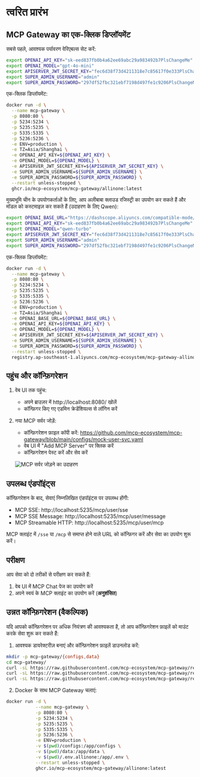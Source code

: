 # त्वरित प्रारंभ

## MCP Gateway का एक-क्लिक डिप्लॉयमेंट

सबसे पहले, आवश्यक पर्यावरण वेरिएबल्स सेट करें:

```bash
export OPENAI_API_KEY="sk-eed837fb0b4a62ee69abc29a983492b7PlsChangeMe"
export OPENAI_MODEL="gpt-4o-mini"
export APISERVER_JWT_SECRET_KEY="fec6d38f73d4211318e7c85617f0e333PlsChangeMe"
export SUPER_ADMIN_USERNAME="admin"
export SUPER_ADMIN_PASSWORD="297df52fbc321ebf7198d497fe1c9206PlsChangeMe"
```

एक-क्लिक डिप्लॉयमेंट:

```bash
docker run -d \
  --name mcp-gateway \
  -p 8080:80 \
  -p 5234:5234 \
  -p 5235:5235 \
  -p 5335:5335 \
  -p 5236:5236 \
  -e ENV=production \
  -e TZ=Asia/Shanghai \
  -e OPENAI_API_KEY=${OPENAI_API_KEY} \
  -e OPENAI_MODEL=${OPENAI_MODEL} \
  -e APISERVER_JWT_SECRET_KEY=${APISERVER_JWT_SECRET_KEY} \
  -e SUPER_ADMIN_USERNAME=${SUPER_ADMIN_USERNAME} \
  -e SUPER_ADMIN_PASSWORD=${SUPER_ADMIN_PASSWORD} \
  --restart unless-stopped \
  ghcr.io/mcp-ecosystem/mcp-gateway/allinone:latest
```

मुख्यभूमि चीन के उपयोगकर्ताओं के लिए, आप अलीबाबा क्लाउड रजिस्ट्री का उपयोग कर सकते हैं और मॉडल को कस्टमाइज़ कर सकते हैं (उदाहरण के लिए Qwen):

```bash
export OPENAI_BASE_URL="https://dashscope.aliyuncs.com/compatible-mode/v1/"
export OPENAI_API_KEY="sk-eed837fb0b4a62ee69abc29a983492b7PlsChangeMe"
export OPENAI_MODEL="qwen-turbo"
export APISERVER_JWT_SECRET_KEY="fec6d38f73d4211318e7c85617f0e333PlsChangeMe"
export SUPER_ADMIN_USERNAME="admin"
export SUPER_ADMIN_PASSWORD="297df52fbc321ebf7198d497fe1c9206PlsChangeMe"
```

एक-क्लिक डिप्लॉयमेंट:

```bash
docker run -d \
  --name mcp-gateway \
  -p 8080:80 \
  -p 5234:5234 \
  -p 5235:5235 \
  -p 5335:5335 \
  -p 5236:5236 \
  -e ENV=production \
  -e TZ=Asia/Shanghai \
  -e OPENAI_BASE_URL=${OPENAI_BASE_URL} \
  -e OPENAI_API_KEY=${OPENAI_API_KEY} \
  -e OPENAI_MODEL=${OPENAI_MODEL} \
  -e APISERVER_JWT_SECRET_KEY=${APISERVER_JWT_SECRET_KEY} \
  -e SUPER_ADMIN_USERNAME=${SUPER_ADMIN_USERNAME} \
  -e SUPER_ADMIN_PASSWORD=${SUPER_ADMIN_PASSWORD} \
  --restart unless-stopped \
  registry.ap-southeast-1.aliyuncs.com/mcp-ecosystem/mcp-gateway-allinone:latest
```

## पहुंच और कॉन्फ़िगरेशन

1. वेब UI तक पहुंच:
   - अपने ब्राउज़र में http://localhost:8080/ खोलें
   - कॉन्फ़िगर किए गए एडमिन क्रेडेंशियल्स से लॉगिन करें

2. नया MCP सर्वर जोड़ें:
   - कॉन्फ़िगरेशन फ़ाइल कॉपी करें: https://github.com/mcp-ecosystem/mcp-gateway/blob/main/configs/mock-user-svc.yaml
   - वेब UI में "Add MCP Server" पर क्लिक करें
   - कॉन्फ़िगरेशन पेस्ट करें और सेव करें

   ![MCP सर्वर जोड़ने का उदाहरण](/img/add_mcp_server.png)

## उपलब्ध एंडपॉइंट्स

कॉन्फ़िगरेशन के बाद, सेवाएं निम्नलिखित एंडपॉइंट्स पर उपलब्ध होंगी:

- MCP SSE: http://localhost:5235/mcp/user/sse
- MCP SSE Message: http://localhost:5235/mcp/user/message
- MCP Streamable HTTP: http://localhost:5235/mcp/user/mcp

MCP क्लाइंट में `/sse` या `/mcp` से समाप्त होने वाले URL को कॉन्फ़िगर करें और सेवा का उपयोग शुरू करें।

## परीक्षण

आप सेवा को दो तरीकों से परीक्षण कर सकते हैं:

1. वेब UI में MCP Chat पेज का उपयोग करें
2. अपने स्वयं के MCP क्लाइंट का उपयोग करें (**अनुशंसित**)

## उन्नत कॉन्फ़िगरेशन (वैकल्पिक)

यदि आपको कॉन्फ़िगरेशन पर अधिक नियंत्रण की आवश्यकता है, तो आप कॉन्फ़िगरेशन फ़ाइलें को माउंट करके सेवा शुरू कर सकते हैं:

1. आवश्यक डायरेक्टरीज़ बनाएं और कॉन्फ़िगरेशन फ़ाइलें डाउनलोड करें:

```bash
mkdir -p mcp-gateway/{configs,data}
cd mcp-gateway/
curl -sL https://raw.githubusercontent.com/mcp-ecosystem/mcp-gateway/refs/heads/main/configs/apiserver.yaml -o configs/apiserver.yaml
curl -sL https://raw.githubusercontent.com/mcp-ecosystem/mcp-gateway/refs/heads/main/configs/mcp-gateway.yaml -o configs/mcp-gateway.yaml
curl -sL https://raw.githubusercontent.com/mcp-ecosystem/mcp-gateway/refs/heads/main/.env.example -o .env.allinone
```

2. Docker के साथ MCP Gateway चलाएं:

```bash
docker run -d \
           --name mcp-gateway \
           -p 8080:80 \
           -p 5234:5234 \
           -p 5235:5235 \
           -p 5335:5335 \
           -p 5236:5236 \
           -e ENV=production \
           -v $(pwd)/configs:/app/configs \
           -v $(pwd)/data:/app/data \
           -v $(pwd)/.env.allinone:/app/.env \
           --restart unless-stopped \
           ghcr.io/mcp-ecosystem/mcp-gateway/allinone:latest
``` 